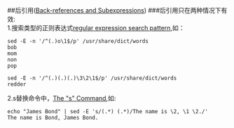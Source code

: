 ##后引用([Back-references and Subexpressions](https://www.gnu.org/software/sed/manual/sed.html#Back_002dreferences-and-Subexpressions))
###后引用只在两种情况下有效:  
1.搜索类型的正则表达式[regular expression search pattern](https://www.gnu.org/software/sed/manual/sed.html#Regexp-Addresses),如：  
```
sed -E -n '/^(.)o\1$/p' /usr/share/dict/words
bob
mom
non
pop
```
```
sed -E -n '/^(.)(.)(.)\3\2\1$/p' /usr/share/dict/words
redder
```
2.s替换命令中，[The "s" Command](https://www.gnu.org/software/sed/manual/sed.html#The-_0022s_0022-Command),如:  
```
echo "James Bond" | sed -E 's/(.*) (.*)/The name is \2, \1 \2./'
The name is Bond, James Bond.
```
